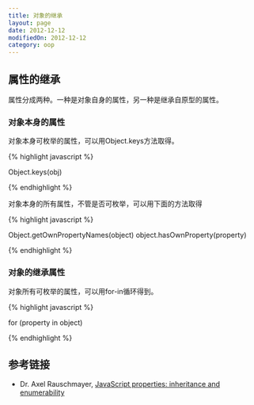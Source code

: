 ```yaml
---
title: 对象的继承
layout: page
date: 2012-12-12
modifiedOn: 2012-12-12
category: oop
---
```


## 属性的继承

属性分成两种。一种是对象自身的属性，另一种是继承自原型的属性。

### 对象本身的属性

对象本身可枚举的属性，可以用Object.keys方法取得。

{% highlight javascript %}

Object.keys(obj)

{% endhighlight %}

对象本身的所有属性，不管是否可枚举，可以用下面的方法取得

{% highlight javascript %}

Object.getOwnPropertyNames(object)
object.hasOwnProperty(property)

{% endhighlight %}

### 对象的继承属性

对象所有可枚举的属性，可以用for-in循环得到。

{% highlight javascript %}

for (property in object)

{% endhighlight %}

## 参考链接

- Dr. Axel Rauschmayer, [JavaScript properties: inheritance and enumerability](http://www.2ality.com/2011/07/js-properties.html)
